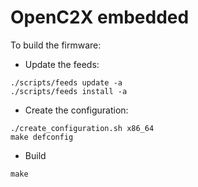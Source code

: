 # OpenC2X embedded

To build the firmware:

* Update the feeds:
```
./scripts/feeds update -a
./scripts/feeds install -a
```
* Create the configuration:
```
./create_configuration.sh x86_64
make defconfig
```
* Build
```
make
```
